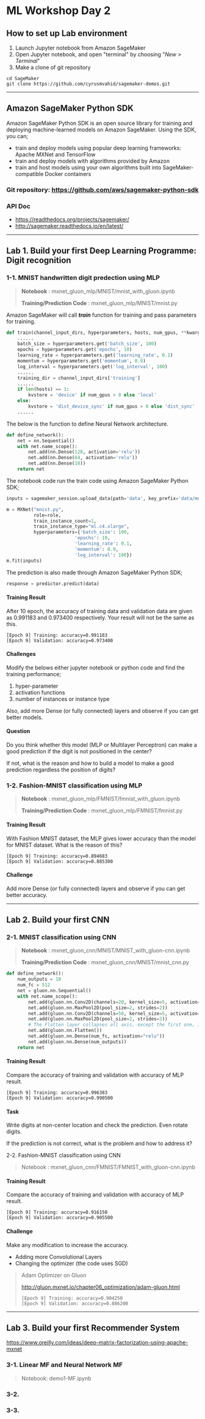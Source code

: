 # **ML Workshop Day 2**

## **How to set up Lab environment**

1. Launch Jupyter notebook from Amazon SageMaker
2. Open Jupyter notebook, and open "terminal" by choosing "_New > Terminal_"
3. Make a clone of git repository

```{r, engine='bash', count_lines}
cd SageMaker
git clone https://github.com/cyrusmvahid/sagemaker-demos.git
```
---

## **Amazon SageMaker Python SDK**
Amazon SageMaker Python SDK is an open source library for training and deploying machine-learned models on Amazon SageMaker. Using the SDK, you can;

- train and deploy models using popular deep learning frameworks: Apache MXNet and TensorFlow
- train and deploy models with algorithms provided by Amazon
- train and host models using your own algorithms built into SageMaker-compatible Docker containers

### Git repository: https://github.com/aws/sagemaker-python-sdk
### API Doc
- https://readthedocs.org/projects/sagemaker/
- http://sagemaker.readthedocs.io/en/latest/

---

## **Lab 1. Build your first Deep Learning Programme: Digit recognition**

### 1-1. MNIST handwritten digit predection using MLP 

> **Notebook** : mxnet_gluon_mlp/MNIST/mnist_with_gluon.ipynb
>
> **Training/Prediction Code** : mxnet_gluon_mlp/MNIST/mnist.py

Amazon SageMaker will call **_train_** function for training and pass parameters for training.

```python
def train(channel_input_dirs, hyperparameters, hosts, num_gpus, **kwargs):
    ......
    batch_size = hyperparameters.get('batch_size', 100)
    epochs = hyperparameters.get('epochs', 10)
    learning_rate = hyperparameters.get('learning_rate', 0.1)
    momentum = hyperparameters.get('momentum', 0.9)
    log_interval = hyperparameters.get('log_interval', 100)
    ......
    training_dir = channel_input_dirs['training']
    ......
    if len(hosts) == 1:
        kvstore = 'device' if num_gpus > 0 else 'local'
    else:
        kvstore = 'dist_device_sync' if num_gpus > 0 else 'dist_sync'
    ......
```

The below is the function to define Neural Network architecture.

```python
def define_network():
    net = nn.Sequential()
    with net.name_scope():
        net.add(nn.Dense(128, activation='relu'))
        net.add(nn.Dense(64, activation='relu'))
        net.add(nn.Dense(10))
    return net
```
The notebook code run the train code using Amazon SageMaker Python SDK;

```python
inputs = sagemaker_session.upload_data(path='data', key_prefix='data/mnist')

m = MXNet("mnist.py", 
          role=role, 
          train_instance_count=1, 
          train_instance_type="ml.c4.xlarge",
          hyperparameters={'batch_size': 100, 
                         'epochs': 10, 
                         'learning_rate': 0.1, 
                         'momentum': 0.9, 
                         'log_interval': 100})
m.fit(inputs)
```

The prediction is also made through Amazon SageMaker Python SDK;
```python
response = predictor.predict(data)
```

#### Training Result 

After 10 epoch, the accuracy of training data and validation data are given as 0.991183 and 0.973400 respectively. Your result will not be the same as this.

````
[Epoch 9] Training: accuracy=0.991183
[Epoch 9] Validation: accuracy=0.973400
````

#### **Challenges**

Modify the belows either jupyter notebook or python code and find the training performance;

1) hyper-parameter
2) activation functions
3) number of instances or instance type

Also, add more Dense (or fully connected) layers and observe if you can get better models.



#### **Question**

Do you think whether this model (MLP or Multilayer Perceptron) can make a good prediction if the digit is not positioned in the center?

If not, what is the reason and how to build a model to make a good prediction regardless the position of digits?

### 1-2. Fashion-MNIST classification using MLP

> **Notebook** : mxnet_gluon_mlp/FMNIST/fmnist_with_gluon.ipynb
>
> **Training/Prediction Code** : mxnet_gluon_mlp/FMNIST/fmnist.py

#### Training Result

With Fashion MNIST dataset, the MLP gives lower accuracy than the model for MNIST dataset. What is the reason of this?

````
[Epoch 9] Training: accuracy=0.894683
[Epoch 9] Validation: accuracy=0.885300
````

#### Challenge

Add more Dense (or fully connected) layers and observe if you can get better accuracy.

---
## **Lab 2. Build your first CNN**

### 2-1. MNIST classification using CNN

> **Notebook** : mxnet_gluon_cnn/MNIST/MNIST_with_gluon-cnn.ipynb
>
> **Training/Prediction Code** : mxnet_gluon_cnn/MNIST/mnist_cnn.py


````python
def define_network():
    num_outputs = 10
    num_fc = 512
    net = gluon.nn.Sequential()
    with net.name_scope():
        net.add(gluon.nn.Conv2D(channels=20, kernel_size=5, activation='relu'))
        net.add(gluon.nn.MaxPool2D(pool_size=2, strides=2))            
        net.add(gluon.nn.Conv2D(channels=50, kernel_size=5, activation='relu'))
        net.add(gluon.nn.MaxPool2D(pool_size=2, strides=2))
        # The Flatten layer collapses all axis, except the first one, into one axis.
        net.add(gluon.nn.Flatten())
        net.add(gluon.nn.Dense(num_fc, activation="relu"))
        net.add(gluon.nn.Dense(num_outputs))
    return net
````

#### Training Result

Compare the accuracy of training and validation with accuracy of MLP result.

````
[Epoch 9] Training: accuracy=0.996383
[Epoch 9] Validation: accuracy=0.990500
````

#### Task

Write digits at non-center location and check the prediction. Even rotate digits.

If the prediction is not correct, what is the problem and how to address it?

2-2. Fashion-MNIST classification using CNN

> Notebook : mxnet_gluon_cnn/FMNIST/FMNIST_with_gluon-cnn.ipynb

#### Training Result

Compare the accuracy of training and validation with accuracy of MLP result.

````
[Epoch 9] Training: accuracy=0.916150
[Epoch 9] Validation: accuracy=0.905500
````

#### Challenge

Make any modification to increase the accuracy.

- Adding more Convolutional Layers
- Changing the optimizer (the code uses SGD)

> Adam Optimizer on Gluon
> 
> http://gluon.mxnet.io/chapter06_optimization/adam-gluon.html
> 
> 
> ````
> [Epoch 9] Training: accuracy=0.904250
> [Epoch 9] Validation: accuracy=0.886200
> ````

---


## **Lab 3. Build your first Recommender System**

https://www.oreilly.com/ideas/deep-matrix-factorization-using-apache-mxnet

### 3-1. Linear MF and Neural Network MF

> Notebook: demo1-MF.ipynb




### 3-2.

### 3-3.